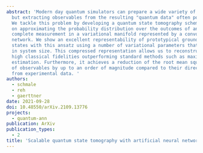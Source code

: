 ```yaml
---
abstract: 'Modern day quantum simulators can prepare a wide variety of quantum states
  but extracting observables from the resulting "quantum data" often poses a challenge.
  We tackle this problem by developing a quantum state tomography scheme which relies
  on approximating the probability distribution over the outcomes of an informationally
  complete measurement in a variational manifold represented by a convolutional neural
  network. We show an excellent representability of prototypical ground- and steady
  states with this ansatz using a number of variational parameters that scales polynomially
  in system size. This compressed representation allows us to reconstruct states with
  high classical fidelities outperforming standard methods such as maximum likelihood
  estimation. Furthermore, it achieves a reduction of the root mean square errors
  of observables by up to an order of magnitude compared to their direct estimation
  from experimental data. '
authors:
  - schmale
  - reh
  - gaerttner
date: 2021-09-28
doi: 10.48550/arXiv.2109.13776
projects:
  - quantum-ann
publication: ArXiv
publication_types:
  - 2
title: 'Scalable quantum state tomography with artificial neural networks'
---
```

